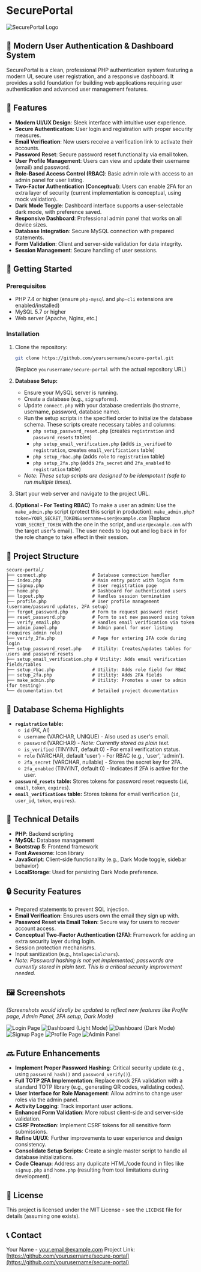 # SecurePortal

![SecurePortal Logo](https://via.placeholder.com/150x50?text=SecurePortal)

## 🔐 Modern User Authentication & Dashboard System

SecurePortal is a clean, professional PHP authentication system featuring a modern UI, secure user registration, and a responsive dashboard. It provides a solid foundation for building web applications requiring user authentication and advanced user management features.

## 🌟 Features

- **Modern UI/UX Design**: Sleek interface with intuitive user experience.
- **Secure Authentication**: User login and registration with proper security measures.
- **Email Verification**: New users receive a verification link to activate their accounts.
- **Password Reset**: Secure password reset functionality via email token.
- **User Profile Management**: Users can view and update their username (email) and password.
- **Role-Based Access Control (RBAC)**: Basic admin role with access to an admin panel for user listing.
- **Two-Factor Authentication (Conceptual)**: Users can enable 2FA for an extra layer of security (current implementation is conceptual, using mock validation).
- **Dark Mode Toggle**: Dashboard interface supports a user-selectable dark mode, with preference saved.
- **Responsive Dashboard**: Professional admin panel that works on all device sizes.
- **Database Integration**: Secure MySQL connection with prepared statements.
- **Form Validation**: Client and server-side validation for data integrity.
- **Session Management**: Secure handling of user sessions.

## 🚀 Getting Started

### Prerequisites

- PHP 7.4 or higher (ensure `php-mysql` and `php-cli` extensions are enabled/installed)
- MySQL 5.7 or higher
- Web server (Apache, Nginx, etc.)

### Installation

1.  Clone the repository:
    ```bash
    git clone https://github.com/yourusername/secure-portal.git
    ```
    (Replace `yourusername/secure-portal` with the actual repository URL)

2.  **Database Setup:**
    *   Ensure your MySQL server is running.
    *   Create a database (e.g., `signupforms`).
    *   Update `connect.php` with your database credentials (hostname, username, password, database name).
    *   Run the setup scripts in the specified order to initialize the database schema. These scripts create necessary tables and columns:
        *   `php setup_password_reset.php` (creates `registration` and `password_resets` tables)
        *   `php setup_email_verification.php` (adds `is_verified` to `registration`, creates `email_verifications` table)
        *   `php setup_rbac.php` (adds `role` to `registration` table)
        *   `php setup_2fa.php` (adds `2fa_secret` and `2fa_enabled` to `registration` table)
    *   *Note: These setup scripts are designed to be idempotent (safe to run multiple times).*

3.  Start your web server and navigate to the project URL.

4.  **(Optional - For Testing RBAC)** To make a user an admin:
    Use the `make_admin.php` script (protect this script in production):
    `make_admin.php?token=YOUR_SECRET_TOKEN&username=user@example.com`
    (Replace `YOUR_SECRET_TOKEN` with the one in the script, and `user@example.com` with the target user's email).
    The user needs to log out and log back in for the role change to take effect in their session.

## 📂 Project Structure

```
secure-portal/
├── connect.php                 # Database connection handler
├── index.php                   # Main entry point with login form
├── signup.php                  # User registration page
├── home.php                    # Dashboard for authenticated users
├── logout.php                  # Handles session termination
├── profile.php                 # User profile management (username/password updates, 2FA setup)
├── forgot_password.php         # Form to request password reset
├── reset_password.php          # Form to set new password using token
├── verify_email.php            # Handles email verification via token
├── admin_panel.php             # Admin panel for user listing (requires admin role)
├── verify_2fa.php              # Page for entering 2FA code during login
├── setup_password_reset.php    # Utility: Creates/updates tables for users and password resets
├── setup_email_verification.php # Utility: Adds email verification fields/tables
├── setup_rbac.php              # Utility: Adds role field for RBAC
├── setup_2fa.php               # Utility: Adds 2FA fields
├── make_admin.php              # Utility: Promotes a user to admin (for testing)
└── documentation.txt           # Detailed project documentation
```

## 💾 Database Schema Highlights

-   **`registration` table:**
    -   `id` (PK, AI)
    -   `username` (VARCHAR, UNIQUE) - Also used as user's email.
    -   `password` (VARCHAR) - *Note: Currently stored as plain text.*
    -   `is_verified` (TINYINT, default 0) - For email verification status.
    -   `role` (VARCHAR, default 'user') - For RBAC (e.g., 'user', 'admin').
    -   `2fa_secret` (VARCHAR, nullable) - Stores the secret key for 2FA.
    -   `2fa_enabled` (TINYINT, default 0) - Indicates if 2FA is active for the user.
-   **`password_resets` table:** Stores tokens for password reset requests (`id`, `email`, `token`, `expires`).
-   **`email_verifications` table:** Stores tokens for email verification (`id`, `user_id`, `token`, `expires`).

## 🔧 Technical Details

- **PHP**: Backend scripting
- **MySQL**: Database management
- **Bootstrap 5**: Frontend framework 
- **Font Awesome**: Icon library
- **JavaScript**: Client-side functionality (e.g., Dark Mode toggle, sidebar behavior)
- **LocalStorage**: Used for persisting Dark Mode preference.

## 🔒 Security Features

- Prepared statements to prevent SQL injection.
- **Email Verification**: Ensures users own the email they sign up with.
- **Password Reset via Email Token**: Secure way for users to recover account access.
- **Conceptual Two-Factor Authentication (2FA)**: Framework for adding an extra security layer during login.
- Session protection mechanisms.
- Input sanitization (e.g., `htmlspecialchars`).
- *Note: Password hashing is not yet implemented; passwords are currently stored in plain text. This is a critical security improvement needed.*

## 🖼️ Screenshots

*(Screenshots would ideally be updated to reflect new features like Profile page, Admin Panel, 2FA setup, Dark Mode)*

![Login Page](https://via.placeholder.com/800x400?text=Login+Page)
![Dashboard (Light Mode)](https://via.placeholder.com/800x400?text=Dashboard+Light+Mode)
![Dashboard (Dark Mode)](https://via.placeholder.com/800x400?text=Dashboard+Dark+Mode)
![Signup Page](https://via.placeholder.com/800x400?text=Signup+Page)
![Profile Page](https://via.placeholder.com/800x400?text=Profile+Page+with+2FA)
![Admin Panel](https://via.placeholder.com/800x400?text=Admin+Panel)


## 🔜 Future Enhancements

- **Implement Proper Password Hashing**: Critical security update (e.g., using `password_hash()` and `password_verify()`).
- **Full TOTP 2FA Implementation**: Replace mock 2FA validation with a standard TOTP library (e.g., generating QR codes, validating codes).
- **User Interface for Role Management**: Allow admins to change user roles via the admin panel.
- **Activity Logging**: Track important user actions.
- **Enhanced Form Validation**: More robust client-side and server-side validation.
- **CSRF Protection**: Implement CSRF tokens for all sensitive form submissions.
- **Refine UI/UX**: Further improvements to user experience and design consistency.
- **Consolidate Setup Scripts**: Create a single master script to handle all database initializations.
- **Code Cleanup**: Address any duplicate HTML/code found in files like `signup.php` and `home.php` (resulting from tool limitations during development).

## 📜 License

This project is licensed under the MIT License - see the `LICENSE` file for details (assuming one exists).

## 📞 Contact

Your Name - [your.email@example.com](mailto:lepatioborel@gmail.com)
Project Link: [https://github.com/yourusername/secure-portal](https://github.com/yourusername/secure-portal)
